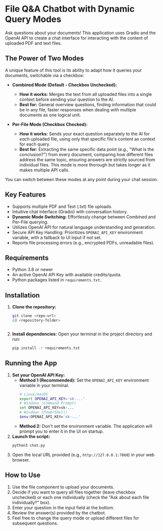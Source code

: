 # File Q&A Chatbot with Dynamic Query Modes

Ask questions about your documents! This application uses Gradio and the OpenAI API to create a chat interface for interacting with the content of uploaded PDF and text files.

## The Power of Two Modes

A unique feature of this tool is its ability to adapt how it queries your documents, switchable via a checkbox:

* **Combined Mode (Default - Checkbox Unchecked):**
    * **How it works:** Merges the text from all uploaded files into a single context before sending your question to the AI.
    * **Best for:** General overview questions, finding information that could be in any file, faster responses when dealing with multiple documents as one logical unit.

* **Per-File Mode (Checkbox Checked):**
    * **How it works:** Sends your exact question separately to the AI for *each* uploaded file, using only that specific file's content as context for each query.
    * **Best for:** Extracting the same specific data point (e.g., "What is the conclusion?") from every document, comparing how different files address the same topic, ensuring answers are strictly sourced from individual files. This mode is more thorough but takes longer as it makes multiple API calls.

You can switch between these modes at any point during your chat session.

## Key Features

* Supports multiple PDF and Text (.txt) file uploads.
* Intuitive chat interface (Gradio) with conversation history.
* **Dynamic Mode Switching:** Effortlessly change between Combined and Per-File querying.
* Utilizes OpenAI API for natural language understanding and generation.
* Secure API Key Handling: Prioritizes `OPENAI_API_KEY` environment variable, with a fallback to UI input if not set.
* Reports file processing errors (e.g., encrypted PDFs, unreadable files).

## Requirements

* Python 3.8 or newer
* An active OpenAI API Key with available credits/quota.
* Python packages listed in `requirements.txt`.

## Installation

1.  **Clone the repository:**
    ```bash
    git clone <repo-url>
    cd <repository-folder>
    ```

    ```
2.  **Install dependencies:** Open your terminal in the project directory and run:
    ```bash
    pip install -r requirements.txt
    ```

## Running the App

1.  **Set your OpenAI API Key:**
    * **Method 1 (Recommended):** Set the `OPENAI_API_KEY` environment variable in your terminal.
        ```bash
        # Linux/macOS
        export OPENAI_API_KEY='sk-...'
        # Windows (Command Prompt)
        set OPENAI_API_KEY=sk-...
        # Windows (PowerShell)
        $env:OPENAI_API_KEY='sk-...'
        ```
    * **Method 2:** Don't set the environment variable. The application will prompt you to enter it in the UI on startup.
2.  **Launch the script:**
    ```bash
    python3 chat.py
    ```
3.  Open the local URL provided (e.g., `http://127.0.0.1:7860`) in your web browser.

## How to Use

1.  Use the file component to upload your documents.
2.  Decide if you want to query all files together (leave checkbox unchecked) or each one individually (check the "Ask about each file individually?" box).
3.  Enter your question in the input field at the bottom.
4.  Review the answer(s) provided by the chatbot.
5.  Feel free to change the query mode or upload different files for subsequent questions.

